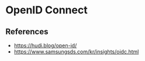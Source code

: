 # OpenID Connect

## References

- https://hudi.blog/open-id/
- https://www.samsungsds.com/kr/insights/oidc.html